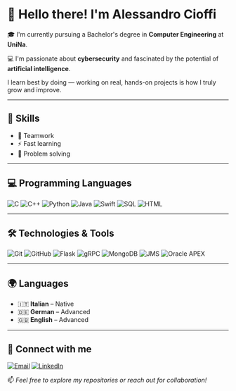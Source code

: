 # 👋 Hello there! I'm Alessandro Cioffi

🎓 I'm currently pursuing a Bachelor's degree in **Computer Engineering** at **UniNa**.

💻 I'm passionate about **cybersecurity** and fascinated by the potential of **artificial intelligence**.

I learn best by doing — working on real, hands-on projects is how I truly grow and improve.

---

## 🚀 Skills

- 🤝 Teamwork  
- ⚡ Fast learning  
- 🧠 Problem solving

---

## 💻 Programming Languages

![C](https://img.shields.io/badge/C-00599C?style=for-the-badge&logo=c&logoColor=white)
![C++](https://img.shields.io/badge/C%2B%2B-00599C?style=for-the-badge&logo=c%2B%2B&logoColor=white)
![Python](https://img.shields.io/badge/Python-3776AB?style=for-the-badge&logo=python&logoColor=white)
![Java](https://img.shields.io/badge/Java-007396?style=for-the-badge&logo=java&logoColor=white)
![Swift](https://img.shields.io/badge/Swift-FA7343?style=for-the-badge&logo=swift&logoColor=white)
![SQL](https://img.shields.io/badge/SQL-003B57?style=for-the-badge&logo=mysql&logoColor=white)
![HTML](https://img.shields.io/badge/HTML5-E34F26?style=for-the-badge&logo=html5&logoColor=white)

---

## 🛠️ Technologies & Tools

![Git](https://img.shields.io/badge/Git-F05032?style=for-the-badge&logo=git&logoColor=white)
![GitHub](https://img.shields.io/badge/GitHub-181717?style=for-the-badge&logo=github&logoColor=white)
![Flask](https://img.shields.io/badge/Flask-000000?style=for-the-badge&logo=flask&logoColor=white)
![gRPC](https://img.shields.io/badge/gRPC-4285F4?style=for-the-badge&logo=gRPC&logoColor=white)
![MongoDB](https://img.shields.io/badge/MongoDB-47A248?style=for-the-badge&logo=mongodb&logoColor=white)
![JMS](https://img.shields.io/badge/JMS-007396?style=for-the-badge&logo=java&logoColor=white)
![Oracle APEX](https://img.shields.io/badge/Oracle%20APEX-F80000?style=for-the-badge&logo=oracle&logoColor=white)

---

## 🌍 Languages

- 🇮🇹 **Italian** – Native  
- 🇩🇪 **German** – Advanced  
- 🇬🇧 **English** – Advanced

---

## 🔗 Connect with me

[![Email](https://img.shields.io/badge/Email-D14836?style=for-the-badge&logo=gmail&logoColor=white)](mailto:alessandrocioffi007@gmail.com)
[![LinkedIn](https://img.shields.io/badge/LinkedIn-blue?style=for-the-badge&logo=linkedin&logoColor=white)](https://www.linkedin.com/in/alessandro-cioffi-012159372/)


📫 *Feel free to explore my repositories or reach out for collaboration!*

